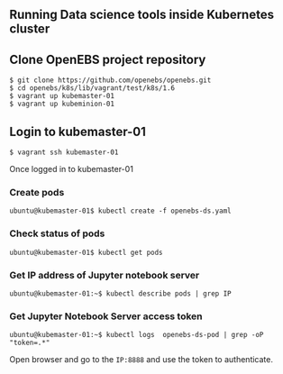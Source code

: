 ## Running Data science tools inside Kubernetes cluster



## Clone OpenEBS project repository

```
$ git clone https://github.com/openebs/openebs.git
$ cd openebs/k8s/lib/vagrant/test/k8s/1.6 
$ vagrant up kubemaster-01
$ vagrant up kubeminion-01
```

## Login to kubemaster-01

```
$ vagrant ssh kubemaster-01
```

Once logged in to kubemaster-01

### Create pods

```
ubuntu@kubemaster-01$ kubectl create -f openebs-ds.yaml
```

### Check status of pods

```
ubuntu@kubemaster-01$ kubectl get pods
```

### Get IP address of Jupyter notebook server
```
ubuntu@kubemaster-01:~$ kubectl describe pods | grep IP
```

### Get Jupyter Notebook Server access token
```
ubuntu@kubemaster-01:~$ kubectl logs  openebs-ds-pod | grep -oP "token=.*"
```

Open browser and go to the `IP:8888` and use the token to authenticate.

